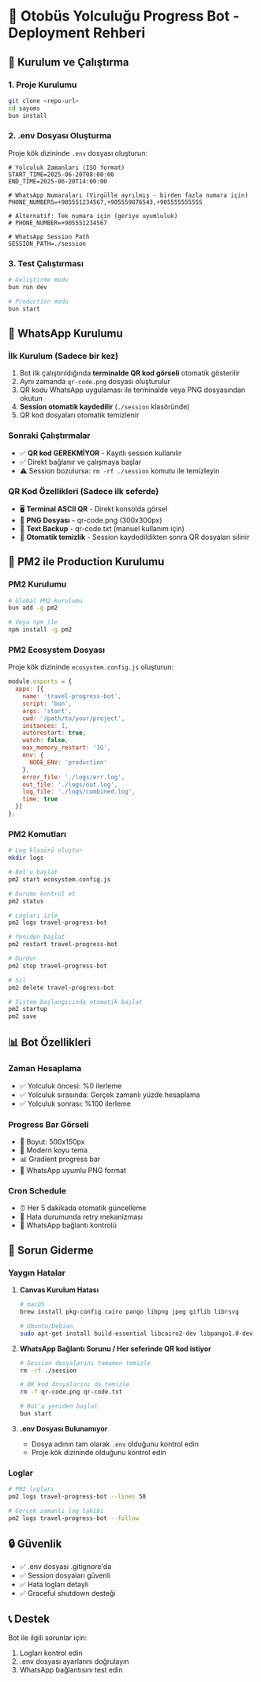 # 🚀 Otobüs Yolculuğu Progress Bot - Deployment Rehberi

## 🔧 Kurulum ve Çalıştırma

### 1. Proje Kurulumu
```bash
git clone <repo-url>
cd sayoms
bun install
```

### 2. .env Dosyası Oluşturma
Proje kök dizininde `.env` dosyası oluşturun:

```env
# Yolculuk Zamanları (ISO format)
START_TIME=2025-06-20T08:00:00
END_TIME=2025-06-20T14:00:00

# WhatsApp Numaraları (Virgülle ayrılmış - birden fazla numara için)
PHONE_NUMBERS=+905551234567,+905559876543,+905555555555

# Alternatif: Tek numara için (geriye uyumluluk)
# PHONE_NUMBER=+905551234567

# WhatsApp Session Path
SESSION_PATH=./session
```

### 3. Test Çalıştırması
```bash
# Geliştirme modu
bun run dev

# Production modu
bun start
```

## 📱 WhatsApp Kurulumu

### İlk Kurulum (Sadece bir kez)
1. Bot ilk çalıştırıldığında **terminalde QR kod görseli** otomatik gösterilir
2. Aynı zamanda `qr-code.png` dosyası oluşturulur
3. QR kodu WhatsApp uygulaması ile terminalde veya PNG dosyasından okutun  
4. **Session otomatik kaydedilir** (`./session` klasöründe)
5. QR kod dosyaları otomatik temizlenir

### Sonraki Çalıştırmalar
- ✅ **QR kod GEREKMİYOR** - Kayıtlı session kullanılır
- ✅ Direkt bağlanır ve çalışmaya başlar
- ⚠️ Session bozulursa: `rm -rf ./session` komutu ile temizleyin

### QR Kod Özellikleri (Sadece ilk seferde)
- 🖥️ **Terminal ASCII QR** - Direkt konsolda görsel
- 📄 **PNG Dosyası** - qr-code.png (300x300px)
- 📝 **Text Backup** - qr-code.txt (manuel kullanım için)
- 🧹 **Otomatik temizlik** - Session kaydedildikten sonra QR dosyaları silinir

## 🔄 PM2 ile Production Kurulumu

### PM2 Kurulumu
```bash
# Global PM2 kurulumu
bun add -g pm2

# Veya npm ile
npm install -g pm2
```

### PM2 Ecosystem Dosyası
Proje kök dizininde `ecosystem.config.js` oluşturun:

```javascript
module.exports = {
  apps: [{
    name: 'travel-progress-bot',
    script: 'bun',
    args: 'start',
    cwd: '/path/to/your/project',
    instances: 1,
    autorestart: true,
    watch: false,
    max_memory_restart: '1G',
    env: {
      NODE_ENV: 'production'
    },
    error_file: './logs/err.log',
    out_file: './logs/out.log',
    log_file: './logs/combined.log',
    time: true
  }]
};
```

### PM2 Komutları
```bash
# Log klasörü oluştur
mkdir logs

# Bot'u başlat
pm2 start ecosystem.config.js

# Durumu kontrol et
pm2 status

# Logları izle
pm2 logs travel-progress-bot

# Yeniden başlat
pm2 restart travel-progress-bot

# Durdur
pm2 stop travel-progress-bot

# Sil
pm2 delete travel-progress-bot

# Sistem başlangıcında otomatik başlat
pm2 startup
pm2 save
```

## 📊 Bot Özellikleri

### Zaman Hesaplama
- ✅ Yolculuk öncesi: %0 ilerleme
- ✅ Yolculuk sırasında: Gerçek zamanlı yüzde hesaplama
- ✅ Yolculuk sonrası: %100 ilerleme

### Progress Bar Görseli
- 📏 Boyut: 500x150px
- 🎨 Modern koyu tema
- 📊 Gradient progress bar
- 📱 WhatsApp uyumlu PNG format

### Cron Schedule
- ⏰ Her 5 dakikada otomatik güncelleme
- 🔄 Hata durumunda retry mekanizması
- 📱 WhatsApp bağlantı kontrolü

## 🚨 Sorun Giderme

### Yaygın Hatalar

1. **Canvas Kurulum Hatası**
   ```bash
   # macOS
   brew install pkg-config cairo pango libpng jpeg giflib librsvg
   
   # Ubuntu/Debian
   sudo apt-get install build-essential libcairo2-dev libpango1.0-dev libjpeg-dev libgif-dev librsvg2-dev
   ```

2. **WhatsApp Bağlantı Sorunu / Her seferinde QR kod istiyor**
   ```bash
   # Session dosyalarını tamamen temizle
   rm -rf ./session
   
   # QR kod dosyalarını da temizle
   rm -f qr-code.png qr-code.txt
   
   # Bot'u yeniden başlat
   bun start
   ```

3. **.env Dosyası Bulunamıyor**
   - Dosya adının tam olarak `.env` olduğunu kontrol edin
   - Proje kök dizininde olduğunu kontrol edin

### Loglar
```bash
# PM2 logları
pm2 logs travel-progress-bot --lines 50

# Gerçek zamanlı log takibi
pm2 logs travel-progress-bot --follow
```

## 🔒 Güvenlik

- ✅ .env dosyası .gitignore'da
- ✅ Session dosyaları güvenli
- ✅ Hata logları detaylı
- ✅ Graceful shutdown desteği

## 📞 Destek

Bot ile ilgili sorunlar için:
1. Logları kontrol edin
2. .env dosyası ayarlarını doğrulayın
3. WhatsApp bağlantısını test edin 
